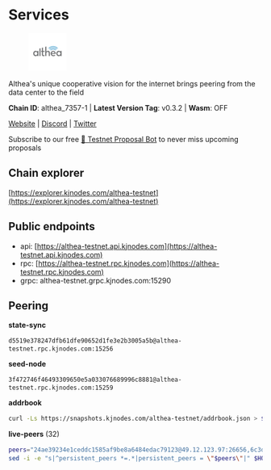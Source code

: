# Services

<figure><img src="https://raw.githubusercontent.com/kj89/cosmos-images/main/logos/althea.png" alt=""><figcaption></figcaption></figure>

Althea's unique cooperative vision for the internet  brings peering from the data center to the field

**Chain ID**: althea_7357-1 | **Latest Version Tag**: v0.3.2 | **Wasm**: OFF

[Website](https://www.althea.net) | [Discord](https://discord.gg/ZTKWfpDs) | [Twitter](https://twitter.com/altheanetwork)



Subscribe to our free [🤖 Testnet Proposal Bot](https://t.me/kjnodes_testnet_proposal_bot) to never miss upcoming proposals


## Chain explorer
[https://explorer.kjnodes.com/althea-testnet](https://explorer.kjnodes.com/althea-testnet)

## Public endpoints

* api: [https://althea-testnet.api.kjnodes.com](https://althea-testnet.api.kjnodes.com)
* rpc: [https://althea-testnet.rpc.kjnodes.com](https://althea-testnet.rpc.kjnodes.com)
* grpc: althea-testnet.grpc.kjnodes.com:15290

## Peering

**state-sync**

```text
d5519e378247dfb61dfe90652d1fe3e2b3005a5b@althea-testnet.rpc.kjnodes.com:15256
```

**seed-node**

```text
3f472746f46493309650e5a033076689996c8881@althea-testnet.rpc.kjnodes.com:15259
```

**addrbook**
```bash
curl -Ls https://snapshots.kjnodes.com/althea-testnet/addrbook.json > $HOME/.althea/config/addrbook.json
```

**live-peers** (32)
```bash
peers="24ae39234e1ceddc1585af9be8a6484edac79123@49.12.123.97:26656,6c3d7683bf40a521b7c22391fd6c989b46a2e0e2@78.46.106.75:27656,3f9a20277d68b7fe52efbe84dad231af472d0190@162.55.235.69:29656,937dcf8c45b7c64e5188a7036427f2ce86383035@95.165.89.222:24126,18643335ebbf1119ef5da9bbb2b65ce651a47ef1@5.9.106.214:26676,16a9576c9a4cf9651b4215e3a877ae002555dd9b@116.202.117.229:31656,ccc09b0fb3c5f6b2dc826a6896bf43b099921bdb@207.180.253.242:26656,17edf24237b1c2b5b196d344761f964407d05862@65.108.233.109:12456,c5f4a56c4f1ba1cf3d4f8d787eb0f90d9cb963ec@65.109.34.133:61056,1d9a103d1e24c590bdfb577537eddd19a322f886@65.109.92.240:17886,019988ce47565ad683b7675216e8fbcb171b841c@107.155.125.170:26656,26e70e13195b0d04cda0fca1f7b16b8746a620ed@65.109.28.226:26656,70caf9545f6fd67f2561964b0a69bf36ba6f81d4@5.161.205.63:26656,15e7baf69c0db5c25e26cd1f13eb0d52a7a708b5@142.202.241.235:26656,975393744d620d9dcb8dfd21c0282a6285766523@176.57.184.215:26656,0d4220d2bbda711183a8db6f45c26b1541fa0d6a@65.109.116.204:21856,76932bbeb29836c6405329c21358d051ef6e33a3@65.109.65.163:21856,ab3ba67d06d109e135f5cd22a3d4d6b1784e3a70@161.97.65.170:36656,fd54b3d5e49c047dae61ca3a8e430f500eab783c@65.109.92.148:26656,04917b5810df2a380c1b18d83f577f1aba550818@222.106.187.14:53300,a3ac64c5c84817f3694a866298399e6ad71ff26c@65.21.53.39:26656,f6e3f995ba1c3ceed8bd556d9a23d2922d98a9a6@66.172.36.136:14656,0aac1fc75b4a613f6bb7d15c6250350d478227a6@66.45.231.30:11144,cd71580f8ab4af6beeaf867702a86ca6f9331f71@65.19.136.133:23296,0037b2dc30933fa5c027a83be39f0061253ff83b@5.189.157.140:26656,bcec1c0df99526be43efa248491b87e8a2374ebe@94.130.26.9:26956,c215cf295b05c1338fdf5070a7b2abde873f5a88@95.217.40.230:26656,d5519e378247dfb61dfe90652d1fe3e2b3005a5b@65.109.68.190:52656,c7b642db1e41d4136d3fd36a6a505a3bcc504a2f@34.73.112.90:26656,6d97969912514e3583dee8e0cca15a383adbde6c@213.246.57.175:26656,5b6c6d679904ded86d36397e8ea583c122f5ddbd@144.91.102.95:26656,93fa6dee174ed6f119223542ed0f622087adab7e@24.199.116.190:26656"
sed -i -e "s|^persistent_peers *=.*|persistent_peers = \"$peers\"|" $HOME/.althea/config/config.toml
```
